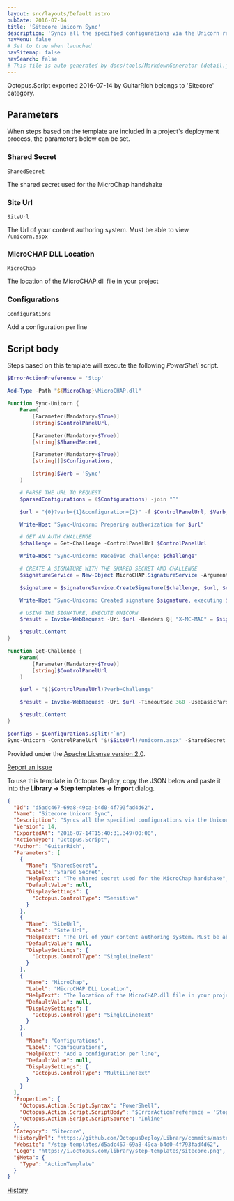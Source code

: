 ```yaml
---
layout: src/layouts/Default.astro
pubDate: 2016-07-14
title: 'Sitecore Unicorn Sync'
description: 'Syncs all the specified configurations via the Unicorn remote sync PowerShell script. Uses the newer MicroChap security layer. Please see the following post for instructions: http://www.sitecorenutsbolts.net/2016/03/14/Octopus-Deploy-Step-for-Unicorn-Sync/'
navMenu: false
# Set to true when launched
navSitemap: false
navSearch: false
# This file is auto-generated by docs/tools/MarkdownGenerator (detail.js)
---
```


Octopus.Script exported 2016-07-14 by GuitarRich belongs to 'Sitecore' category.

## Parameters

When steps based on the template are included in a project's deployment process, the parameters below can be set.


<div class="param">

### Shared Secret

`SharedSecret`

The shared secret used for the MicroChap handshake

</div>
        
<div class="param">

### Site Url

`SiteUrl`

The Url of your content authoring system. Must be able to view `/unicorn.aspx`

</div>
        
<div class="param">

### MicroCHAP DLL Location

`MicroChap`

The location of the MicroCHAP.dll file in your project

</div>
        
<div class="param">

### Configurations

`Configurations`

Add a configuration per line

</div>
        

## Script body

Steps based on this template will execute the following *PowerShell* script.

```powershell
$ErrorActionPreference = 'Stop'

Add-Type -Path "${MicroChap}\MicroCHAP.dll"

Function Sync-Unicorn {
	Param(
		[Parameter(Mandatory=$True)]
		[string]$ControlPanelUrl,

		[Parameter(Mandatory=$True)]
		[string]$SharedSecret,

		[Parameter(Mandatory=$True)]
		[string[]]$Configurations,

		[string]$Verb = 'Sync'
	)

	# PARSE THE URL TO REQUEST
	$parsedConfigurations = ($Configurations) -join "^"

	$url = "{0}?verb={1}&configuration={2}" -f $ControlPanelUrl, $Verb, $parsedConfigurations

	Write-Host "Sync-Unicorn: Preparing authorization for $url"

	# GET AN AUTH CHALLENGE
	$challenge = Get-Challenge -ControlPanelUrl $ControlPanelUrl

	Write-Host "Sync-Unicorn: Received challenge: $challenge"

	# CREATE A SIGNATURE WITH THE SHARED SECRET AND CHALLENGE
	$signatureService = New-Object MicroCHAP.SignatureService -ArgumentList $SharedSecret

	$signature = $signatureService.CreateSignature($challenge, $url, $null)

	Write-Host "Sync-Unicorn: Created signature $signature, executing $Verb..."

	# USING THE SIGNATURE, EXECUTE UNICORN
	$result = Invoke-WebRequest -Uri $url -Headers @{ "X-MC-MAC" = $signature; "X-MC-Nonce" = $challenge } -TimeoutSec 10800 -UseBasicParsing

	$result.Content
}

Function Get-Challenge {
	Param(
		[Parameter(Mandatory=$True)]
		[string]$ControlPanelUrl
	)

	$url = "$($ControlPanelUrl)?verb=Challenge"

	$result = Invoke-WebRequest -Uri $url -TimeoutSec 360 -UseBasicParsing

	$result.Content
}

$configs = $Configurations.split("`n")
Sync-Unicorn -ControlPanelUrl "$($SiteUrl)/unicorn.aspx" -SharedSecret $SharedSecret -Configurations $configs

```

Provided under the [Apache License version 2.0](https://github.com/OctopusDeploy/Library/blob/master/LICENSE.txt).

[Report an issue](https://github.com/OctopusDeploy/Library/issues/new?assignees=&labels=&projects=&template=bug-report.yml&title=Issue%20with%20Sitecore%20Unicorn%20Sync&step-template=Sitecore%20Unicorn%20Sync)

<div class="get-json">

To use this template in Octopus Deploy, copy the JSON below and paste it into the **Library → Step templates → Import** dialog.

```json
{
  "Id": "d5adc467-69a8-49ca-b4d0-4f793fad4d62",
  "Name": "Sitecore Unicorn Sync",
  "Description": "Syncs all the specified configurations via the Unicorn remote sync PowerShell script. Uses the newer MicroChap security layer. Please see the following post for instructions: http://www.sitecorenutsbolts.net/2016/03/14/Octopus-Deploy-Step-for-Unicorn-Sync/",
  "Version": 14,
  "ExportedAt": "2016-07-14T15:40:31.349+00:00",
  "ActionType": "Octopus.Script",
  "Author": "GuitarRich",
  "Parameters": [
    {
      "Name": "SharedSecret",
      "Label": "Shared Secret",
      "HelpText": "The shared secret used for the MicroChap handshake",
      "DefaultValue": null,
      "DisplaySettings": {
        "Octopus.ControlType": "Sensitive"
      }
    },
    {
      "Name": "SiteUrl",
      "Label": "Site Url",
      "HelpText": "The Url of your content authoring system. Must be able to view `/unicorn.aspx`",
      "DefaultValue": null,
      "DisplaySettings": {
        "Octopus.ControlType": "SingleLineText"
      }
    },
    {
      "Name": "MicroChap",
      "Label": "MicroCHAP DLL Location",
      "HelpText": "The location of the MicroCHAP.dll file in your project",
      "DefaultValue": null,
      "DisplaySettings": {
        "Octopus.ControlType": "SingleLineText"
      }
    },
    {
      "Name": "Configurations",
      "Label": "Configurations",
      "HelpText": "Add a configuration per line",
      "DefaultValue": null,
      "DisplaySettings": {
        "Octopus.ControlType": "MultiLineText"
      }
    }
  ],
  "Properties": {
    "Octopus.Action.Script.Syntax": "PowerShell",
    "Octopus.Action.Script.ScriptBody": "$ErrorActionPreference = 'Stop'\n\nAdd-Type -Path \"${MicroChap}\\MicroCHAP.dll\"\n\nFunction Sync-Unicorn {\n\tParam(\n\t\t[Parameter(Mandatory=$True)]\n\t\t[string]$ControlPanelUrl,\n\n\t\t[Parameter(Mandatory=$True)]\n\t\t[string]$SharedSecret,\n\n\t\t[Parameter(Mandatory=$True)]\n\t\t[string[]]$Configurations,\n\n\t\t[string]$Verb = 'Sync'\n\t)\n\n\t# PARSE THE URL TO REQUEST\n\t$parsedConfigurations = ($Configurations) -join \"^\"\n\n\t$url = \"{0}?verb={1}&configuration={2}\" -f $ControlPanelUrl, $Verb, $parsedConfigurations\n\n\tWrite-Host \"Sync-Unicorn: Preparing authorization for $url\"\n\n\t# GET AN AUTH CHALLENGE\n\t$challenge = Get-Challenge -ControlPanelUrl $ControlPanelUrl\n\n\tWrite-Host \"Sync-Unicorn: Received challenge: $challenge\"\n\n\t# CREATE A SIGNATURE WITH THE SHARED SECRET AND CHALLENGE\n\t$signatureService = New-Object MicroCHAP.SignatureService -ArgumentList $SharedSecret\n\n\t$signature = $signatureService.CreateSignature($challenge, $url, $null)\n\n\tWrite-Host \"Sync-Unicorn: Created signature $signature, executing $Verb...\"\n\n\t# USING THE SIGNATURE, EXECUTE UNICORN\n\t$result = Invoke-WebRequest -Uri $url -Headers @{ \"X-MC-MAC\" = $signature; \"X-MC-Nonce\" = $challenge } -TimeoutSec 10800 -UseBasicParsing\n\n\t$result.Content\n}\n\nFunction Get-Challenge {\n\tParam(\n\t\t[Parameter(Mandatory=$True)]\n\t\t[string]$ControlPanelUrl\n\t)\n\n\t$url = \"$($ControlPanelUrl)?verb=Challenge\"\n\n\t$result = Invoke-WebRequest -Uri $url -TimeoutSec 360 -UseBasicParsing\n\n\t$result.Content\n}\n\n$configs = $Configurations.split(\"`n\")\nSync-Unicorn -ControlPanelUrl \"$($SiteUrl)/unicorn.aspx\" -SharedSecret $SharedSecret -Configurations $configs\n",
    "Octopus.Action.Script.ScriptSource": "Inline"
  },
  "Category": "Sitecore",
  "HistoryUrl": "https://github.com/OctopusDeploy/Library/commits/master/step-templates//opt/buildagent/work/75443764cd38076d/step-templates/sitecore-unicorn-sync.json",
  "Website": "/step-templates/d5adc467-69a8-49ca-b4d0-4f793fad4d62",
  "Logo": "https://i.octopus.com/library/step-templates/sitecore.png",
  "$Meta": {
    "Type": "ActionTemplate"
  }
}
```

[History](https://github.com/OctopusDeploy/Library/commits/master/step-templates/https://github.com/OctopusDeploy/Library/commits/master/step-templates//opt/buildagent/work/75443764cd38076d/step-templates/sitecore-unicorn-sync.json)

</div>
